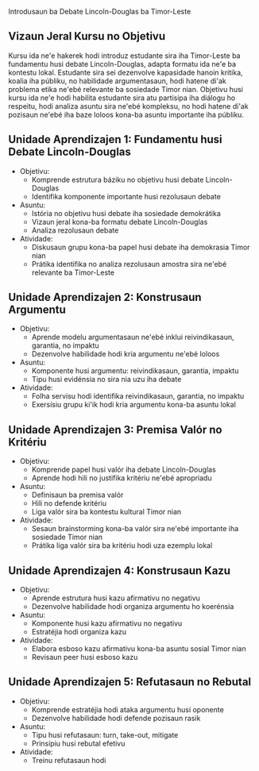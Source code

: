 Introdusaun ba Debate Lincoln-Douglas ba Timor-Leste

## Vizaun Jeral Kursu no Objetivu

Kursu ida ne'e hakerek hodi introduz estudante sira iha Timor-Leste ba fundamentu husi debate Lincoln-Douglas, adapta formatu ida ne'e ba kontestu lokal. Estudante sira sei dezenvolve kapasidade hanoin kritika, koalia iha públiku, no habilidade argumentasaun, hodi hatene di'ak problema etika ne'ebé relevante ba sosiedade Timor nian. Objetivu husi kursu ida ne'e hodi habilita estudante sira atu partisipa iha diálogu ho respeitu, hodi analiza asuntu sira ne'ebé kompleksu, no hodi hatene di'ak pozisaun ne'ebé iha baze loloos kona-ba asuntu importante iha públiku.

## Unidade Aprendizajen 1: Fundamentu husi Debate Lincoln-Douglas
- Objetivu:
  * Komprende estrutura báziku no objetivu husi debate Lincoln-Douglas
  * Identifika komponente importante husi rezolusaun debate
- Asuntu:
  * Istória no objetivu husi debate iha sosiedade demokrátika
  * Vizaun jeral kona-ba formatu debate Lincoln-Douglas
  * Analiza rezolusaun debate
- Atividade:
  * Diskusaun grupu kona-ba papel husi debate iha demokrasia Timor nian
  * Prátika identifika no analiza rezolusaun amostra sira ne'ebé relevante ba Timor-Leste

## Unidade Aprendizajen 2: Konstrusaun Argumentu
- Objetivu:
  * Aprende modelu argumentasaun ne'ebé inklui reivindikasaun, garantia, no impaktu
  * Dezenvolve habilidade hodi kria argumentu ne'ebé loloos
- Asuntu:
  * Komponente husi argumentu: reivindikasaun, garantia, impaktu
  * Tipu husi evidénsia no sira nia uzu iha debate
- Atividade:
  * Folha servisu hodi identifika reivindikasaun, garantia, no impaktu
  * Exersísiu grupu ki'ik hodi kria argumentu kona-ba asuntu lokal

## Unidade Aprendizajen 3: Premisa Valór no Kritériu
- Objetivu:
  * Komprende papel husi valór iha debate Lincoln-Douglas
  * Aprende hodi hili no justifika kritériu ne'ebé apropriadu
- Asuntu:
  * Definisaun ba premisa valór
  * Hili no defende kritériu
  * Liga valór sira ba kontestu kultural Timor nian
- Atividade:
  * Sesaun brainstorming kona-ba valór sira ne'ebé importante iha sosiedade Timor nian
  * Prátika liga valór sira ba kritériu hodi uza ezemplu lokal

## Unidade Aprendizajen 4: Konstrusaun Kazu
- Objetivu:
  * Aprende estrutura husi kazu afirmativu no negativu
  * Dezenvolve habilidade hodi organiza argumentu ho koerénsia
- Asuntu:
  * Komponente husi kazu afirmativu no negativu
  * Estratéjia hodi organiza kazu
- Atividade:
  * Elabora esboso kazu afirmativu kona-ba asuntu sosial Timor nian
  * Revisaun peer husi esboso kazu

## Unidade Aprendizajen 5: Refutasaun no Rebutal
- Objetivu:
  * Komprende estratéjia hodi ataka argumentu husi oponente
  * Dezenvolve habilidade hodi defende pozisaun rasik
- Asuntu:
  * Tipu husi refutasaun: turn, take-out, mitigate
  * Prinsípiu husi rebutal efetivu
- Atividade:
  * Treinu refutasaun hodi